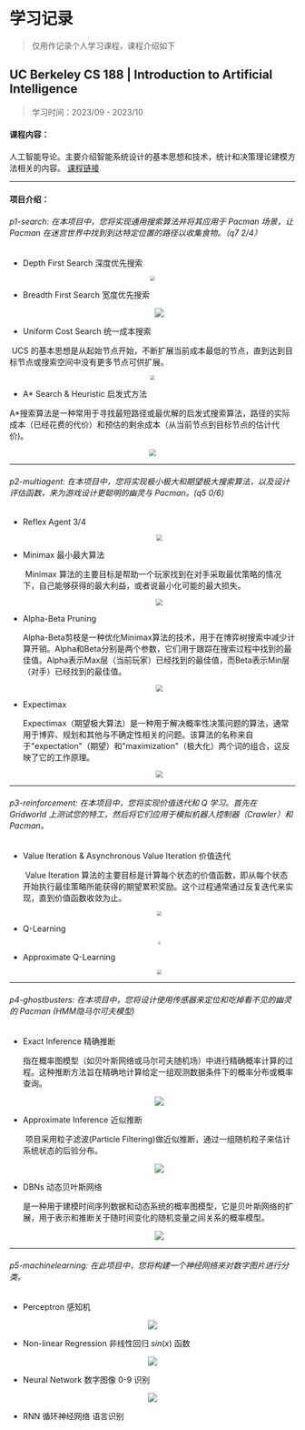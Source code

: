 # 学习记录

> 仅用作记录个人学习课程，课程介绍如下

## UC Berkeley **CS 188** | Introduction to Artificial Intelligence

> 学习时间：2023/09 - 2023/10                                                                                                              

#### 课程内容：

​	人工智能导论。主要介绍智能系统设计的基本思想和技术，统计和决策理论建模方法相关的内容。 [课程链接](https://inst.eecs.berkeley.edu/~cs188/fa18/)

------

#### 项目介绍：

###### p1-search:   在本项目中，您将实现通用搜索算法并将其应用于 Pacman 场景，让 Pacman 在迷宫世界中找到到达特定位置的路径以收集食物。（q7  2/4）

+ Depth First Search 深度优先搜索

<p align="center">
  <img src="https://p.ipic.vip/kxph45.jpg" style="zoom:50%;" />
</p>

+ Breadth First Search 宽度优先搜索

  <p align="center">
    <img src="https://p.ipic.vip/vbrlr9.png" style="max-width:50%;" />
  </p>

+ Uniform Cost Search 统一成本搜索

​	UCS 的基本思想是从起始节点开始，不断扩展当前成本最低的节点，直到达到目标节点或搜索空间中没有更多节点可供扩展。

<p align="center">
  <img src="https://p.ipic.vip/29xb2o.png" style="zoom:50%;" />
</p>

+ A* Search & Heuristic 启发式方法

​	A*搜索算法是一种常用于寻找最短路径或最优解的启发式搜索算法，路径的实际成本（已经花费的代价）和预估的剩余成本（从当前节点到目标节点的估计代价)。

<p align="center">
  <img src="https://p.ipic.vip/17duvv.png" style="zoom:75%;" />
</p>

------

###### p2-multiagent:   在本项目中，您将实现极小极大和期望极大搜索算法，以及设计评估函数，来为游戏设计更聪明的幽灵与 Pacman。(q5  0/6)

+ Reflex Agent  3/4

  <p align="center">
    <img src="https://p.ipic.vip/3cv16i.png" style="zoom:67%;" />
  </p>

+ Minimax 最小最大算法

  ​	Minimax 算法的主要目标是帮助一个玩家找到在对手采取最优策略的情况下，自己能够获得的最大利益，或者说最小化可能的最大损失。

  <p align="center">
    <img src="https://p.ipic.vip/vm1xi8.png" style="zoom:75%;" />
  </p>

+ Alpha-Beta Pruning 

  ​	Alpha-Beta剪枝是一种优化Minimax算法的技术，用于在博弈树搜索中减少计算开销。Alpha和Beta分别是两个参数，它们用于跟踪在搜索过程中找到的最佳值。Alpha表示Max层（当前玩家）已经找到的最佳值，而Beta表示Min层（对手）已经找到的最佳值。

  <p align="center">
    <img src="https://p.ipic.vip/seh552.png" style="zoom:75%;" />
  </p>

+ Expectimax

  ​	Expectimax（期望极大算法）是一种用于解决概率性决策问题的算法，通常用于博弈、规划和其他与不确定性相关的问题。该算法的名称来自于"expectation"（期望）和"maximization"（极大化）两个词的组合，这反映了它的工作原理。

  <p align="center">
    <img src="https://p.ipic.vip/lkicoi.png" style="zoom:75%;" />
  </p>

------

###### p3-reinforcement:  在本项目中，您将实现价值迭代和 Q 学习。首先在 Gridworld 上测试您的特工，然后将它们应用于模拟机器人控制器（Crawler）和 Pacman。

+ Value Iteration & Asynchronous Value Iteration  价值迭代

  ​	Value Iteration 算法的主要目标是计算每个状态的价值函数，即从每个状态开始执行最佳策略所能获得的期望累积奖励。这个过程通常通过反复迭代来实现，直到价值函数收敛为止。

  <p align="center">
 	<img src="https://p.ipic.vip/73ed7n.png" style="zoom:50%;" />
  </p>

+ Q-Learning

  <p align="center">
   	<img src="https://p.ipic.vip/7v0hqy.png" style="zoom:30%;" />
  </p>

+ Approximate Q-Learning

  <p align="center">
   	<img src="https://p.ipic.vip/ongan5.png" style="zoom:50%;" />
  </p>

------

###### p4-ghostbusters:  在本项目中，您将设计使用传感器来定位和吃掉看不见的幽灵的 Pacman (HMM隐马尔可夫模型)

- Exact Inference 精确推断

  ​	指在概率图模型（如贝叶斯网络或马尔可夫随机场）中进行精确概率计算的过程。这种推断方法旨在精确地计算给定一组观测数据条件下的概率分布或概率查询。

  <p align="center">
   	<img src="https://p.ipic.vip/v9jpme.png" style="max-width:70%;" />
  </p>

- Approximate Inference 近似推断

  ​	项目采用粒子滤波(Particle Filtering)做近似推断，通过一组随机粒子来估计系统状态的后验分布。

  <p align="center">
   	<img src="https://p.ipic.vip/jx33yn.png" style="max-width:70%;" />
  </p>

- DBNs 动态贝叶斯网络

  ​	是一种用于建模时间序列数据和动态系统的概率图模型，它是贝叶斯网络的扩展，用于表示和推断关于随时间变化的随机变量之间关系的概率模型。

  <p align="center">
   	<img src="https://p.ipic.vip/kwnuo4.png" style="max-width:80%;" />
  </p>

------

###### p5-machinelearning:   在此项目中，您将构建一个神经网络来对数字图片进行分类。

+ Perceptron 感知机

<p align="center">
 	<img src="https://p.ipic.vip/w9ave4.png" style="max-width:80%;" />
</p>

+ Non-linear Regression 非线性回归 $sin(x)$ 函数

<p align="center">
 	<img src="https://p.ipic.vip/w1hvp5.png" style="max-width:80%;" />
</p>

+ Neural Network 数字图像 0-9 识别

<p align="center">
 	<img src="https://p.ipic.vip/3lp8e7.png" style="max-width:30%;" />
</p>

+ RNN 循环神经网络 语言识别

